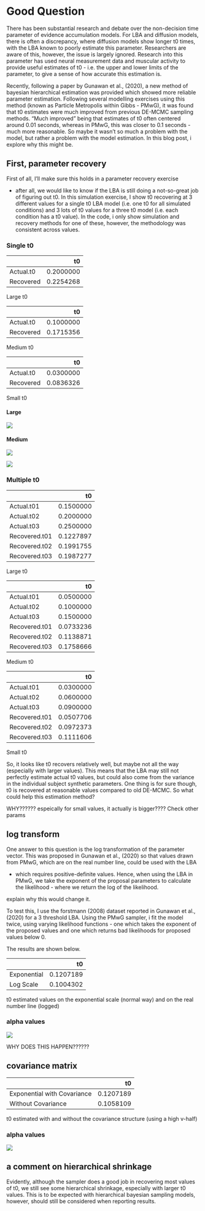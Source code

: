 # Good Question

There has been substantial research and debate over the non-decision
time parameter of evidence accumulation models. For LBA and diffusion
models, there is often a discrepancy, where diffusion models show longer
t0 times, with the LBA known to poorly estimate this parameter.
Researchers are aware of this, however, the issue is largely ignored.
Research into this parameter has used neural measurement data and
muscular activity to provide useful estimates of t0 - i.e. the upper and
lower limits of the parameter, to give a sense of how accurate this
estimation is.

Recently, following a paper by Gunawan et al., (2020), a new method of
bayesian hierarchical estimation was provided which showed more reliable
parameter estimation. Following several modelling exercises using this
method (known as Particle Metropolis within Gibbs - PMwG), it was found
that t0 estimates were much improved from previous DE-MCMC sampling
methods. “Much improved” being that estimates of t0 often centered
around 0.01 seconds, whereas in PMwG, this was closer to 0.1 seconds -
much more reasonable. So maybe it wasn’t so much a problem with the
model, but rather a problem with the model estimation. In this blog
post, i explore why this might be.

## First, parameter recovery

First of all, I’ll make sure this holds in a parameter recovery exercise
- after all, we would like to know if the LBA is still doing a
not-so-great job of figuring out t0. In this simulation exercise, I show
t0 recovering at 3 different values for a single t0 LBA model (i.e. one
t0 for all simulated conditions) and 3 lots of t0 values for a three t0
model (i.e. each condition has a t0 value). In the code, i only show
simulation and recovery methods for one of these, however, the
methodology was consistent across values.

### Single t0

|           |        t0 |
| --------- | --------: |
| Actual.t0 | 0.2000000 |
| Recovered | 0.2254268 |

Large t0

|           |        t0 |
| --------- | --------: |
| Actual.t0 | 0.1000000 |
| Recovered | 0.1715356 |

Medium t0

|           |        t0 |
| --------- | --------: |
| Actual.t0 | 0.0300000 |
| Recovered | 0.0836326 |

Small t0

#### Large

![](Why-does-t0-estimate-well-_files/figure-gfm/alphasB-1.png)<!-- -->

#### Medium

![](Why-does-t0-estimate-well-_files/figure-gfm/alphasM-1.png)<!-- -->

![](Why-does-t0-estimate-well-_files/figure-gfm/alphasS-1.png)<!-- -->

### Multiple t0

|               |        t0 |
| ------------- | --------: |
| Actual.t01    | 0.1500000 |
| Actual.t02    | 0.2000000 |
| Actual.t03    | 0.2500000 |
| Recovered.t01 | 0.1227897 |
| Recovered.t02 | 0.1991755 |
| Recovered.t03 | 0.1987277 |

Large t0

|               |        t0 |
| ------------- | --------: |
| Actual.t01    | 0.0500000 |
| Actual.t02    | 0.1000000 |
| Actual.t03    | 0.1500000 |
| Recovered.t01 | 0.0733236 |
| Recovered.t02 | 0.1138871 |
| Recovered.t03 | 0.1758666 |

Medium t0

|               |        t0 |
| ------------- | --------: |
| Actual.t01    | 0.0300000 |
| Actual.t02    | 0.0600000 |
| Actual.t03    | 0.0900000 |
| Recovered.t01 | 0.0507706 |
| Recovered.t02 | 0.0972373 |
| Recovered.t03 | 0.1111606 |

Small t0

So, it looks like t0 recovers relatively well, but maybe not all the way
(especially with larger values). This means that the LBA may still not
perfectly estimate actual t0 values, but could also come from the
variance in the individual subject synthetic parameters. One thing is
for sure though, t0 is recovered at reasonable values compared to old
DE-MCMC. So what could help this estimation method?

WHY?????? espeically for small values, it actually is bigger???? Check
other params

## log transform

One answer to this question is the log transformation of the parameter
vector. This was proposed in Gunawan et al., (2020) so that values drawn
from PMwG, which are on the real number line, could be used with the LBA
- which requires positive-definite values. Hence, when using the LBA in
PMwG, we take the exponent of the proposal parameters to calculate the
likelihood - where we return the log of the likelihood.

explain why this would change it.

To test this, I use the forstmann (2008) dataset reported in Gunawan et
al., (2020) for a 3 threshold LBA. Using the PMwG sampler, i fit the
model twice, using varying likelihood functions - one which takes the
exponent of the proposed values and one which returns bad likelihoods
for proposed values below 0.

The results are shown below.

|             |        t0 |
| ----------- | --------: |
| Exponential | 0.1207189 |
| Log Scale   | 0.1004302 |

t0 estimated values on the exponential scale (normal way) and on the
real number line (logged)

### alpha values

![](Why-does-t0-estimate-well-_files/figure-gfm/alphaExpLogComparison-1.png)<!-- -->

WHY DOES THIS HAPPEN??????

## covariance matrix

|                             |        t0 |
| --------------------------- | --------: |
| Exponential with Covariance | 0.1207189 |
| Without Covariance          | 0.1058109 |

t0 estimated with and without the covariance structure (using a high
v-half)

### alpha values

![](Why-does-t0-estimate-well-_files/figure-gfm/alphaVhalfComparison-1.png)<!-- -->

## a comment on hierarchical shrinkage

Evidently, although the sampler does a good job in recovering most
values of t0, we still see some hierarchical shrinkage, especially with
larger t0 values. This is to be expected with hierarchical bayesian
sampling models, however, should still be considered when reporting
results.
